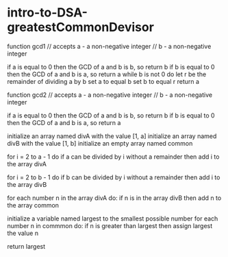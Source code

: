 # intro-to-DSA-greatestCommonDevisor

function gcd1
  // accepts a - a non-negative integer
  //         b - a non-negative integer

  if a is equal to 0 then the GCD of a and b is b, so return b
  if b is equal to 0 then the GCD of a and b is a, so return a
  while b is not 0 do
    let r be the remainder of dividing a by b
    set a to equal b
    set b to equal r
  return a
  
  
  function gcd2
  // accepts a - a non-negative integer
  //         b - a non-negative integer

  if a is equal to 0 then the GCD of a and b is b, so return b
  if b is equal to 0 then the GCD of a and b is a, so return a

  initialize an array named divA with the value [1, a]
  initialize an array named divB with the value [1, b]
  initialize an empty array named common

  for i = 2 to a - 1 do
    if a can be divided by i without a remainder then
      add i to the array divA

  for i = 2 to b - 1 do
    if b can be divided by i without a remainder then
      add i to the array divB

  for each number n in the array divA do:
    if n is in the array divB then
       add n to the array common

  initialize a variable named largest to the smallest possible number
  for each number n in commmon do:
    if n is greater than largest then
      assign largest the value n

  return largest
  
  
